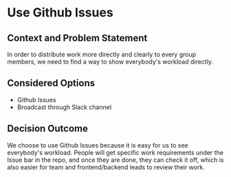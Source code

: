 # Use Github Issues

## Context and Problem Statement

In order to distribute work more directly and clearly to every group members, we need to find a way to show everybody's workload directly.

## Considered Options

- Github Issues
- Broadcast through Slack channel

## Decision Outcome

We choose to use Github Issues because it is easy for us to see everybody's workload. People will get specific work requirements under the Issue bar in the repo, and once they are done, they can check it off, which is also easier for team and frontend/backend leads to review their work.
